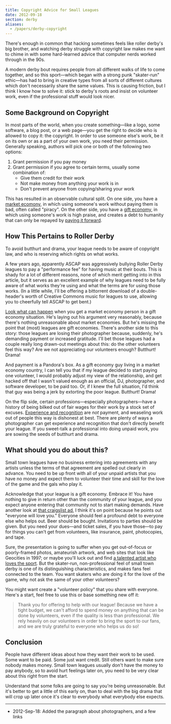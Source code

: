 ```yaml
---
title: Copyright Advice for Small Leagues
date: 2012-09-18
section: derby
aliases:
  - /papers/derby-copyright
---
```


There's enough in common that hacking sometimes feels like roller derby's big
brother, and watching derby struggle with copyright law makes me want
to chime in with some hard-learned advice that computer nerds worked
through in the 90s.

A modern derby bout requires people from all different walks of life
to come together, and so this sport—which began
with a strong punk "skater-run" ethic—has had to bring in creative types
from all sorts of different cultures which don't necessarily share the
same values.  This is causing friction, but I think I know
how to solve it: stick to derby's roots and insist on volunteer work,
even if the professional stuff would look nicer.


Some Background on Copyright
----------------------------

In most parts of the world, when you create something—like a logo,
some software, a blog post, or a web page—you get the right to decide
who is allowed to copy it: the copyright.  In order to use someone
else's work, be it on its own or as a part of your own work,
you need their permission.  Generally speaking, authors will pick one
or both of the following two options:

1. Grant permission if you pay money
2. Grant permission if you agree to certain terms, usually some combination of:
   * Give them credit for their work
   * Not make money from anything your work is in
   * Don't prevent anyone from copying/sharing your work

This has resulted in an observable cultural split. On one side,
you have a [market ecomony](https://en.wikipedia.org/wiki/Market_economy),
in which using someone's work without paying them is bad,
often called "piracy". On the other side, you
have a [gift economy](https://en.wikipedia.org/wiki/Gift_economy),
in which using someone's work is high praise, and creates a
debt to humanity that can only be repayed by
[paying it forward](https://en.wikipedia.org/wiki/Pay_It_Forward).


How This Pertains to Roller Derby
-------------------------------------

To avoid butthurt and drama, your league needs to be aware of
copyright law, and who is reserving which rights on what works.

A few years ago, apparently ASCAP was aggressively bullying Roller
Derby leagues to pay a "performance fee" for having music at their
bouts.  This is shady for a lot of different reasons, none of which
merit getting into in this article, but it serves as an excellent
example of why leagues need to be fully aware of what works they're
using and what the terms are for using those works.  (In a little
while, I'll be offering a bittorrent download of a double-header's
worth of Creative Commons music for leagues to use, allowing you to
cheerfully tell ASCAP to get bent.)

[Look what can happen](http://www.derbyinfocus.com/2012/08/on-value-of-derby-photos.html)
when you get a market economy person in a gift economy situation.  He's
laying out his argument very reasonably, because there's nothing
unreasonable about market economies.  But he's missing the point that
(most) leagues are gift economies.  There's another side to this story:
those leagues are losing their photographer because, suddenly, he's
demanding payment or increased gratitude.  I'll bet those leagues had
a couple really long drawn-out meetings about this:  do the other
volunteers feel this way?  Are we not appreciating our volunteers
enough?  Butthurt!  Drama!

And payment is a Pandora's box.  As a gift economy guy living in a
market economy country, I can tell you that if my league decided to
start paying one volunteer, I would probably adjust my view of
the relationship, and get hacked off that I wasn't valued enough as an
official, DJ, photographer, and software developer, to be paid too.
Or, if I knew the full situation, I'd think that guy was
being a jerk by extorting the poor league.  Butthurt!  Drama!

On the flip side, certain professions—especially photographers—have a
history of being bilked out of fair wages for their work by a stock
set of excuses.  [Experience and
recognition](http://static.happyplace.com/assets/images/2011/10/4e935baa48979.png)
are *not* payment, and weaseling work out of people this way is
dishonest at best.  There are plenty of ways a photographer can get
experience and recognition that don't directly benefit your league.
If you sweet-talk a professional into doing unpaid work, you are
sowing the seeds of butthurt and drama.


What should you do about this?
------------------------------

Small town leagues have no business entering into agreements with any
artists unless the terms of that agreement are spelled out clearly in
advance.  You need to be up front with all of your unpaid artists that you
have no money and expect them to volunteer their time and skill for
the love of the game and the gals who play it.

Acknowledge that your league is a gift economy.  Embrace it!  You have
nothing to give in return other than the community of your league, and
you expect anyone entering that community not to start making demands.
Have another look at [that craigslist ad](http://static.happyplace.com/assets/images/2011/10/4e935baa48979.png),
I think it's on point because he points out "everyone will love you."
Everyone should feel a profound debt to everyone else who helps out.
Beer should be bought.  Invitations to parties should be given.  But
you need your dues—and ticket sales, if you have those—to pay for
things you can't get from volunteers, like insurance, paint, photocopies, and
tape.

Sure, the presentation is going to suffer when you get out-of-focus or
poorly-framed photos, amateurish artwork, and web sites that look like
Geocities in 1997; or maybe you'll luck out and find [a talented artist
who loves the sport](https://secure.flickr.com/photos/nocklebeast/3715669736/).
But the skater-run, non-professional feel of small
town derby is one of its distinguishing characteristics, and makes
fans feel connected to the team.  You want skaters who are doing it
for the love of the game, why not ask the same of your other
volunteers?

You might want create a "volunteer policy" that you share with everyone.
Here's a start, feel free to use this or base something new off it:

> Thank you for offering to help with our league!  Because we have
> a tight budget, we can't afford to spend money on anything that can
> be done by volunteers, even if the quality is less than professional.
> We rely heavily on our volunteers in order to bring the sport to our
> fans, and we are truly grateful to everyone who helps us do so!


Conclusion
----------

People have different ideas about how they want their work to be used.
Some want to be paid.  Some just want credit.  Still others want to
make sure nobody makes money.  Small town leagues usually don't have
the money to pay anybody, so to avoid hurt feelings later on, you need
to be very clear about this right from the start.

Understand that some folks are going to say you're being unreasonable.
But it's better to get a little of this early on, than to deal with the
big drama that will crop up later once it's clear to everybody what
everybody else expects.


---------

* 2012-Sep-18: Added the paragraph about photographers, and a few links
